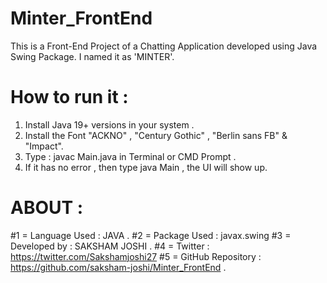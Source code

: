 # Minter_FrontEnd
This is a Front-End Project of a Chatting Application developed using Java Swing Package. I named it as 'MINTER'.

# How to run it :
1. Install Java 19+ versions in your system .
2. Install the Font "ACKNO" , "Century Gothic" , "Berlin sans FB" & "Impact".
3. Type : javac Main.java in Terminal or CMD Prompt .
4. If it has no error , then type java Main , the UI will show up.

# ABOUT :
 #1 = Language Used : JAVA .
 #2 = Package Used : javax.swing
 #3 = Developed by : SAKSHAM JOSHI .
 #4 = Twitter : https://twitter.com/Sakshamjoshi27 
 #5 = GitHub Repository : https://github.com/saksham-joshi/Minter_FrontEnd .
 
